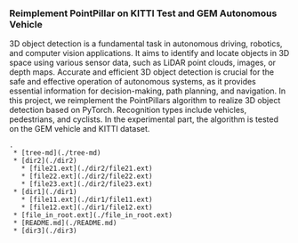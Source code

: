 ### Reimplement PointPillar on KITTI Test and GEM Autonomous Vehicle

3D object detection is a fundamental task in autonomous driving, robotics, and computer vision applications. It aims to identify and locate objects in 3D space using various sensor data, such as LiDAR point clouds, images, or depth maps. Accurate and efficient 3D object detection is crucial for the safe and effective operation of autonomous systems, as it provides essential information for decision-making, path planning, and navigation. In this project, we reimplement the PointPillars algorithm to realize 3D object detection based on PyTorch. Recognition types include vehicles, pedestrians, and cyclists. In the experimental part, the algorithm is tested on the GEM vehicle and KITTI dataset.

```
.
 * [tree-md](./tree-md)
 * [dir2](./dir2)
   * [file21.ext](./dir2/file21.ext)
   * [file22.ext](./dir2/file22.ext)
   * [file23.ext](./dir2/file23.ext)
 * [dir1](./dir1)
   * [file11.ext](./dir1/file11.ext)
   * [file12.ext](./dir1/file12.ext)
 * [file_in_root.ext](./file_in_root.ext)
 * [README.md](./README.md)
 * [dir3](./dir3)
```